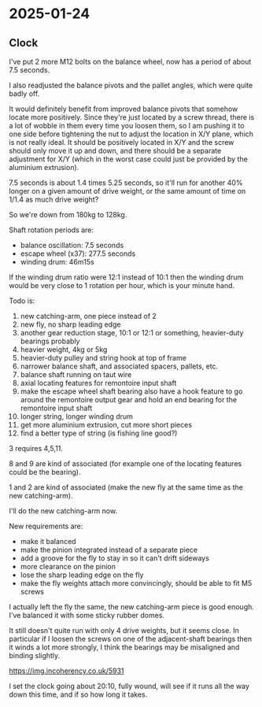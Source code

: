 # 2025-01-24

## Clock

I've put 2 more M12 bolts on the balance wheel, now has a period of about 7.5 seconds.

I also readjusted the balance pivots and the pallet angles, which were quite badly off.

It would definitely benefit from improved balance pivots that somehow locate more
positively. Since they're just located by a screw thread, there is a lot of wobble in them
every time you loosen them, so I am pushing it to one side before tightening the nut
to adjust the location in X/Y plane, which is not really ideal. It should be positively
located in X/Y and the screw should only move it up and down, and there should be a
separate adjustment for X/Y (which in the worst case could just be provided by the aluminium
extrusion).

7.5 seconds is about 1.4 times 5.25 seconds, so it'll run for another 40% longer on
a given amount of drive weight, or the same
amount of time on 1/1.4 as much drive weight?

So we're down from 180kg to 128kg.

Shaft rotation periods are:

 * balance oscillation: 7.5 seconds
 * escape wheel (x37): 277.5 seconds
 * winding drum: 46m15s

If the winding drum ratio were 12:1 instead of 10:1 then the winding drum would be very
close to 1 rotation per hour, which is your minute hand.

Todo is:

1. new catching-arm, one piece instead of 2
2. new fly, no sharp leading edge
3. another gear reduction stage, 10:1 or 12:1 or something, heavier-duty bearings probably
4. heavier weight, 4kg or 5kg
5. heavier-duty pulley and string hook at top of frame
6. narrower balance shaft, and associated spacers, pallets, etc.
7. balance shaft running on taut wire
8. axial locating features for remontoire input shaft
9. make the escape wheel shaft bearing also have a hook feature to go around the remontoire output gear and hold an end bearing for the remontoire input shaft
10. longer string, longer winding drum
11. get more aluminium extrusion, cut more short pieces
12. find a better type of string (is fishing line good?)

3 requires 4,5,11.

8 and 9 are kind of associated (for example one of the locating features could be the
bearing).

1 and 2 are kind of associated (make the new fly at the same time as the new catching-arm).

I'll do the new catching-arm now.

New requirements are:

 * make it balanced
 * make the pinion integrated instead of a separate piece
 * add a groove for the fly to stay in so it can't drift sideways
 * more clearance on the pinion
 * lose the sharp leading edge on the fly
 * make the fly weights attach more convincingly, should be able to fit M5 screws

I actually left the fly the same, the new catching-arm piece is good enough. I've balanced
it with some sticky rubber domes.

It still doesn't quite run with only 4 drive weights, but it seems close. In particular
if I loosen the screws on one of the adjacent-shaft bearings then it winds a lot more
strongly, I think the bearings may be misaligned and binding slightly.

https://img.incoherency.co.uk/5931

I set the clock going about 20:10, fully wound, will see if it runs all the way down this time, and if so how long it takes.
